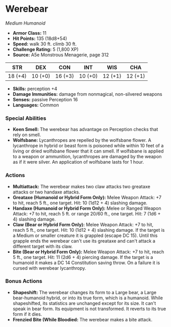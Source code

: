 # Werebear

*Medium* *Humanoid*

- **Armor Class:** 11
- **Hit Points:** 135 (18d8+54)
- **Speed:** walk 30 ft. climb 30 ft.
- **Challenge Rating:** 5 (1,800 XP)
- **Source:** A5e Monstrous Menagerie, page 312

| STR | DEX | CON | INT | WIS | CHA |
| --- | --- | --- | --- | --- | --- |
| 18 (+4) | 10 (+0) | 16 (+3) | 10 (+0) | 12 (+1) | 12 (+1) |

- **Skills:** perception +4
- **Damage Immunities:** damage from nonmagical, non-silvered weapons
- **Senses:** passive Perception 16
- **Languages:** Common

### Special Abilities

- **Keen Smell:** The werebear has advantage on Perception checks that rely on smell.
- **Wolfsbane:** Lycanthropes are repelled by the wolfsbane flower. A lycanthrope in hybrid or beast form is poisoned while within 10 feet of a living or dried wolfsbane flower that it can smell. If wolfsbane is applied to a weapon or ammunition, lycanthropes are damaged by the weapon as if it were silver. An application of wolfsbane lasts for 1 hour.

### Actions

- **Multiattack:** The werebear makes two claw attacks  two greataxe attacks  or two handaxe attacks.
- **Greataxe (Humanoid or Hybrid Form Only):** Melee Weapon Attack: +7 to hit, reach 5 ft., one target. Hit: 10 (1d12 + 4) slashing damage.
- **Handaxe (Humanoid or Hybrid Form Only):** Melee or Ranged Weapon Attack: +7 to hit, reach 5 ft. or range 20/60 ft., one target. Hit: 7 (1d6 + 4) slashing damage.
- **Claw (Bear or Hybrid Form Only):** Melee Weapon Attack: +7 to hit, reach 5 ft., one target. Hit: 10 (1d12 + 4) slashing damage. If the target is a Medium or smaller creature  it is grappled (escape DC 15). Until this grapple ends  the werebear can't use its greataxe and can't attack a different target with its claw.
- **Bite (Bear or Hybrid Form Only):** Melee Weapon Attack: +7 to hit, reach 5 ft., one target. Hit: 11 (2d6 + 4) piercing damage. If the target is a humanoid  it makes a DC 14 Constitution saving throw. On a failure  it is cursed with werebear lycanthropy.

### Bonus Actions

- **Shapeshift:** The werebear changes its form to a Large bear, a Large bear-humanoid hybrid, or into its true form, which is a humanoid. While shapeshifted, its statistics are unchanged except for its size. It can't speak in bear form. Its equipment is not transformed. It reverts to its true form if it dies.
- **Frenzied Bite (While Bloodied:** The werebear makes a bite attack.


